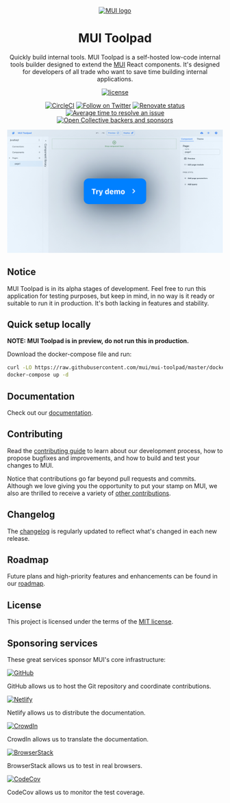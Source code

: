 <!-- markdownlint-disable-next-line -->
<p align="center">
  <a href="https://mui.com/" rel="noopener" target="_blank"><img width="150" src="https://mui.com/static/logo.svg" alt="MUI logo"></a>
</p>

<h1 align="center">MUI Toolpad</h1>

<div align="center">

Quickly build internal tools. MUI Toolpad is a self-hosted low-code internal tools builder designed to extend the [MUI](https://mui.com/) React components. It's designed for developers of all trade who want to save time building internal applications.

[![license](https://img.shields.io/badge/license-MIT-blue.svg)](https://github.com/mui/material-ui/blob/HEAD/LICENSE)

<!--
[![npm latest package](https://img.shields.io/npm/v/@mui/toolpad/latest.svg)](https://www.npmjs.com/package/@mui/toolpad)
[![npm next package](https://img.shields.io/npm/v/@mui/toolpad/next.svg)](https://www.npmjs.com/package/@mui/toolpad@alpha)
[![npm downloads](https://img.shields.io/npm/dm/@mui/toolpad.svg)](https://www.npmjs.com/package/@mui/toolpad)
-->

[![CircleCI](https://circleci.com/gh/mui/mui-toolpad/tree/master.svg?style=shield)](https://app.circleci.com/pipelines/github/mui/mui-toolpad?branch=master)
[![Follow on Twitter](https://img.shields.io/twitter/follow/MUI_hq.svg?label=follow+MUI)](https://twitter.com/MUI_hq)
[![Renovate status](https://img.shields.io/badge/renovate-enabled-brightgreen.svg)](https://github.com/mui/mui-toolpad/issues/8)
[![Average time to resolve an issue](http://isitmaintained.com/badge/resolution/mui/mui-toolpad.svg)](http://isitmaintained.com/project/mui/mui-toolpad 'Average time to resolve an issue')
[![Open Collective backers and sponsors](https://img.shields.io/opencollective/all/mui)](https://opencollective.com/mui)

</div>

[![Editor screenshot](./docs/public/static/toolpad/marketing/readme-hero-poster.jpeg)](https://demo.toolpad.io)

## Notice

MUI Toolpad is in its alpha stages of development. Feel free to run this application for testing purposes, but keep in mind, in no way is it ready or suitable to run it in production. It's both lacking in features and stability.

## Quick setup locally

**NOTE: MUI Toolpad is in preview, do not run this in production.**

Download the docker-compose file and run:

```sh
curl -LO https://raw.githubusercontent.com/mui/mui-toolpad/master/docker/compose/docker-compose.yml
docker-compose up -d
```

## Documentation

Check out our [documentation](https://mui.com/toolpad/getting-started/overview/).

## Contributing

Read the [contributing guide](/CONTRIBUTING.md) to learn about our development process, how to propose bugfixes and improvements, and how to build and test your changes to MUI.

Notice that contributions go far beyond pull requests and commits.
Although we love giving you the opportunity to put your stamp on MUI, we also are thrilled to receive a variety of [other contributions](https://mui.com/getting-started/faq/#mui-is-awesome-how-can-i-support-the-project).

## Changelog

The [changelog](https://github.com/mui/mui-toolpad/releases) is regularly updated to reflect what's changed in each new release.

## Roadmap

Future plans and high-priority features and enhancements can be found in our [roadmap](https://mui.com/toolpad/getting-started/roadmap/).

## License

This project is licensed under the terms of the [MIT license](/LICENSE).

## Sponsoring services

These great services sponsor MUI's core infrastructure:

[<img loading="lazy" alt="GitHub" src="https://github.githubassets.com/images/modules/logos_page/GitHub-Logo.png" height="25">](https://github.com/)

GitHub allows us to host the Git repository and coordinate contributions.

[<img loading="lazy" alt="Netlify" src="https://cdn.netlify.com/15ecf59b59c9d04b88097c6b5d2c7e8a7d1302d0/1b6d6/img/press/logos/full-logo-light.svg" height="30">](https://www.netlify.com/)

Netlify allows us to distribute the documentation.

[<img loading="lazy" alt="CrowdIn" src="https://support.crowdin.com/assets/logos/crowdin-logo1-small.png" height="30">](https://crowdin.com/)

CrowdIn allows us to translate the documentation.

[<img loading="lazy" alt="BrowserStack" src="https://www.browserstack.com/images/mail/browserstack-logo-footer.png" height="30">](https://www.browserstack.com/)

BrowserStack allows us to test in real browsers.

[<img loading="lazy" alt="CodeCov" src="https://github.com/codecov.png?size=70" width="35" height="35">](https://codecov.io/)

CodeCov allows us to monitor the test coverage.
